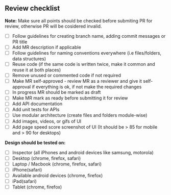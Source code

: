 ## Review checklist

**Note:** Make sure all points should be checked before submiting PR for review, otherwise PR will be cosidered invalid.

- [ ] Follow guidelines for creating branch name, adding commit messages or PR title
- [ ] Add MR description if applicable
- [ ] Follow guidelines for naming conventions everywhere (i.e files/folders, data structures)
- [ ] Reuse code (if the same code is written twice, make it common and reuse it at both places)
- [ ] Remove unused or commented code if not required
- [ ] Make MR self-approved - review MR as a reviewer and give it self-approval if everything is ok, if not make the required changes
- [ ] In progress MR should be marked as draft
- [ ] Make MR mark as ready before submitting it for review
- [ ] Add API documentation
- [ ] Add unit tests for APIs
- [ ] Use modular architecture (create files and folders module-wise)
- [ ] Add images, videos, or gifs of UI 
- [ ] Add page speed score screenshot of UI (It should be > 85 for mobile and > 90 for desktops)

**Design should be tested on:**
- [ ] Inspector (all iPhones and android devices like samsung, motorola)
- [ ] Desktop (chrome, firefox, safari)
- [ ] Laptop / Macbook  (chrome, firefox, safari)
- [ ] iPhone(safari)
- [ ] Available android devices  (chrome, firefox)
- [ ] iPad(safari)
- [ ] Tablet (chrome, firefox)
